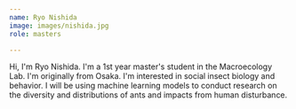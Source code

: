 ```yaml
---
name: Ryo Nishida
image: images/nishida.jpg
role: masters

---
```


Hi, I'm Ryo Nishida. I'm a 1st year master's student in the Macroecology Lab. 
I'm originally from Osaka. I'm interested in social insect biology and behavior.
I will be using machine learning models to conduct research on the diversity and
distributions of ants and impacts from human disturbance.
